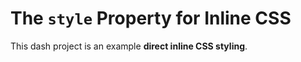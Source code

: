 # The `style` Property for Inline CSS
This dash project is an example **direct inline CSS styling**.